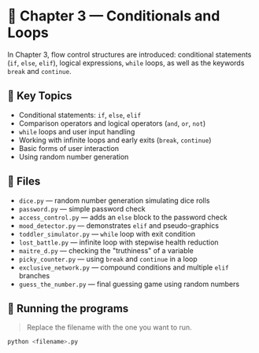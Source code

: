 # 📘 Chapter 3 — Conditionals and Loops

In Chapter 3, flow control structures are introduced: conditional statements (`if`, `else`, `elif`), logical expressions, `while` loops, as well as the keywords `break` and `continue`.

## 🧠 Key Topics

- Conditional statements: `if`, `else`, `elif`
- Comparison operators and logical operators (`and`, `or`, `not`)
- `while` loops and user input handling
- Working with infinite loops and early exits (`break`, `continue`)
- Basic forms of user interaction
- Using random number generation

## 🚀 Files

- `dice.py` — random number generation simulating dice rolls
- `password.py` — simple password check
- `access_control.py` — adds an `else` block to the password check
- `mood_detector.py` — demonstrates `elif` and pseudo-graphics
- `toddler_simulator.py` — `while` loop with exit condition
- `lost_battle.py` — infinite loop with stepwise health reduction
- `maitre_d.py` — checking the "truthiness" of a variable
- `picky_counter.py` — using `break` and `continue` in a loop
- `exclusive_network.py` — compound conditions and multiple `elif` branches
- `guess_the_number.py` — final guessing game using random numbers

## 📌 Running the programs

> Replace the filename with the one you want to run.

```bash
python <filename>.py
```
